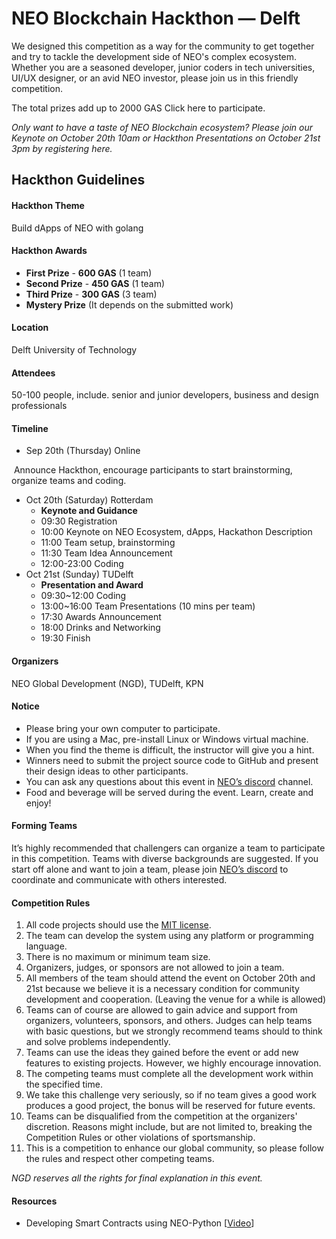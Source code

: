 # NEO Blockchain Hackthon —  Delft

We designed this competition as a way for the community to get together and try to tackle the development side of NEO's complex ecosystem. Whether you are a seasoned developer, junior coders in tech universities, UI/UX designer, or an avid NEO investor, please join us in this friendly competition. 

The total prizes add up to 2000 GAS
 Click here to participate. 

*Only want to have a taste of NEO Blockchain ecosystem? Please join our Keynote on October 20th* *10am or Hackthon Presentations on October 21st* *3pm by registering* *here.* 

## Hackthon Guidelines

#### Hackthon Theme

Build dApps of NEO with golang

#### Hackthon Awards 

- **First Prize** - **600 GAS** (1 team)
- **Second Prize** - **450 GAS** (1 team)
- **Third Prize** - **300 GAS** (3 team)
- **Mystery Prize** (It depends on the submitted work)

#### Location

Delft University of Technology 

#### Attendees

50-100 people, include. senior and junior developers, business and design professionals

#### Timeline

- Sep 20th (Thursday) Online

​        Announce Hackthon, encourage participants to start brainstorming, organize teams and coding.

- Oct 20th (Saturday) Rotterdam
  - **Keynote and Guidance**
  - 09:30 Registration
  - 10:00 Keynote on NEO Ecosystem, dApps, Hackathon Description
  - 11:00 Team setup, brainstorming
  - 11:30 Team Idea Announcement 
  - 12:00-23:00 Coding 
- Oct 21st (Sunday) TUDelft
  - **Presentation and Award**
  - 09:30~12:00 Coding 
  - 13:00~16:00 Team Presentations (10 mins per team)  
  - 17:30 Awards Announcement
  - 18:00 Drinks and Networking
  - 19:30 Finish

#### Organizers

NEO Global Development (NGD), TUDelft, KPN

#### Notice

- Please bring your own computer to participate.
- If you are using a Mac, pre-install Linux or Windows virtual machine.
- When you find the theme is difficult, the instructor will give you a hint.
- Winners need to submit the project source code to GitHub and present their design ideas to other participants.
- You can ask any questions about this event in [NEO’s discord](https://discordapp.com/invite/umsfhqs) channel.
- Food and beverage will be served during the event. Learn, create and enjoy!

#### Forming Teams

It’s highly recommended that challengers can organize a team to participate in this competition. Teams with diverse backgrounds are suggested. If you start off alone and want to join a team, please join [NEO’s discord](https://discordapp.com/invite/umsfhqs) to coordinate and communicate with others interested.

#### Competition Rules

1. All code projects should use the [MIT license](https://github.com/neo-ngd/Hackathon/blob/master/LICENSE).
2. The team can develop the system using any platform or programming language.
3. There is no maximum or minimum team size.
4. Organizers, judges, or sponsors are not allowed to join a team.
5. All members of the team should attend the event on October 20th and 21st because we believe it is a necessary condition for community development and cooperation. (Leaving the venue for a while is allowed)
6. Teams can of course are allowed to gain advice and support from organizers, volunteers, sponsors, and others. Judges can help teams with basic questions, but we strongly recommend teams should to think and solve problems independently.
7. Teams can use the ideas they gained before the event or add new features to existing projects. However, we highly encourage innovation.
8. The competing teams must complete all the development work within the specified time.
9. We take this challenge very seriously, so if no team gives a good work produces a good project, the bonus will be reserved for future events.
10. Teams can be disqualified from the competition at the organizers' discretion. Reasons might include, but are not limited to, breaking the Competition Rules or other violations of sportsmanship.
11. This is a competition to enhance our global community, so please follow the rules and respect other competing teams.

*NGD reserves all the rights for final explanation in this event.*

#### Resources

- Developing Smart Contracts using NEO-Python [[Video](https://www.youtube.com/watch?v=yLPEsst_SVw)]
